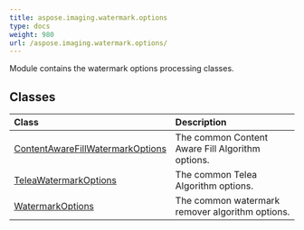 ```yaml
---
title: aspose.imaging.watermark.options
type: docs
weight: 980
url: /aspose.imaging.watermark.options/
---
```



Module contains the watermark options processing classes.

## **Classes**
| **Class** | **Description** |
| :- | :- |
| [ContentAwareFillWatermarkOptions](/imaging/python-net/aspose.imaging.watermark.options/contentawarefillwatermarkoptions/) | The common Content Aware Fill Algorithm options. |
| [TeleaWatermarkOptions](/imaging/python-net/aspose.imaging.watermark.options/teleawatermarkoptions/) | The common Telea Algorithm options. |
| [WatermarkOptions](/imaging/python-net/aspose.imaging.watermark.options/watermarkoptions/) | The common watermark remover algorithm options. |
